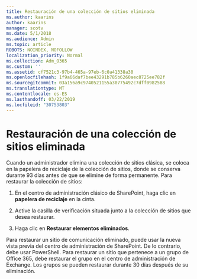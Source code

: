 ```yaml
---
title: Restauración de una colección de sitios eliminada
ms.author: kaarins
author: kaarins
manager: scotv
ms.date: 5/1/2018
ms.audience: Admin
ms.topic: article
ROBOTS: NOINDEX, NOFOLLOW
localization_priority: Normal
ms.collection: Adm_O365
ms.custom: ''
ms.assetid: cf7521c3-97b4-465a-97eb-6c0a41338a30
ms.openlocfilehash: 1f9a66daf7bee43291b785b6260aec8725ee782f
ms.sourcegitcommit: 03a156a9c9740521155a30775492c7dff0982588
ms.translationtype: MT
ms.contentlocale: es-ES
ms.lasthandoff: 03/22/2019
ms.locfileid: "30753803"
---
```

# <a name="restore-a-deleted-site-collection"></a>Restauración de una colección de sitios eliminada

Cuando un administrador elimina una colección de sitios clásica, se coloca en la papelera de reciclaje de la colección de sitios, donde se conserva durante 93 días antes de que se elimine de forma permanente. Para restaurar la colección de sitios:
  
1. En el centro de administración clásico de SharePoint, haga clic en **papelera de reciclaje** en la cinta. 
    
2. Active la casilla de verificación situada junto a la colección de sitios que desea restaurar.
    
3. Haga clic en **Restaurar elementos eliminados**.
    
Para restaurar un sitio de comunicación eliminado, puede usar la nueva vista previa del centro de administración de SharePoint. De lo contrario, debe usar PowerShell. Para restaurar un sitio que pertenece a un grupo de Office 365, debe restaurar el grupo en el centro de administración de Exchange. Los grupos se pueden restaurar durante 30 días después de su eliminación.
  

